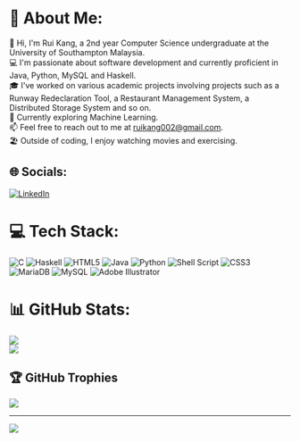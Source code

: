 # 💫 About Me:
👋 Hi, I'm Rui Kang, a 2nd year Computer Science undergraduate at the University of Southampton Malaysia.<br>💻 I'm passionate about software development and currently proficient in Java, Python, MySQL and Haskell.<br>🎓 I've worked on various academic projects involving projects such as a Runway Redeclaration Tool, a Restaurant Management System, a Distributed Storage System and so on.<br>🔬 Currently exploring Machine Learning.<br>📫 Feel free to reach out to me at ruikang002@gmail.com.<br>🏖️ Outside of coding, I enjoy watching movies and exercising.


## 🌐 Socials:
[![LinkedIn](https://img.shields.io/badge/LinkedIn-%230077B5.svg?logo=linkedin&logoColor=white)](https://linkedin.com/in/heng-rui-kang) 

# 💻 Tech Stack:
![C](https://img.shields.io/badge/c-%2300599C.svg?style=for-the-badge&logo=c&logoColor=white) ![Haskell](https://img.shields.io/badge/Haskell-5e5086?style=for-the-badge&logo=haskell&logoColor=white) ![HTML5](https://img.shields.io/badge/html5-%23E34F26.svg?style=for-the-badge&logo=html5&logoColor=white) ![Java](https://img.shields.io/badge/java-%23ED8B00.svg?style=for-the-badge&logo=java&logoColor=white) ![Python](https://img.shields.io/badge/python-3670A0?style=for-the-badge&logo=python&logoColor=ffdd54) ![Shell Script](https://img.shields.io/badge/shell_script-%23121011.svg?style=for-the-badge&logo=gnu-bash&logoColor=white) ![CSS3](https://img.shields.io/badge/css3-%231572B6.svg?style=for-the-badge&logo=css3&logoColor=white) ![MariaDB](https://img.shields.io/badge/MariaDB-003545?style=for-the-badge&logo=mariadb&logoColor=white) ![MySQL](https://img.shields.io/badge/mysql-%2300f.svg?style=for-the-badge&logo=mysql&logoColor=white) ![Adobe Illustrator](https://img.shields.io/badge/adobeillustrator-%23FF9A00.svg?style=for-the-badge&logo=adobeillustrator&logoColor=white)
# 📊 GitHub Stats:
![](https://github-readme-stats.vercel.app/api?username=Ruitherli&theme=dracula&hide_border=false&include_all_commits=false&count_private=false)<br/>
![](https://github-readme-streak-stats.herokuapp.com/?user=Ruitherli&theme=dracula&hide_border=false)<br/>

## 🏆 GitHub Trophies
![](https://github-profile-trophy.vercel.app/?username=Ruitherli&theme=dracula&no-frame=false&no-bg=true&margin-w=4)

---
[![](https://visitcount.itsvg.in/api?id=Ruitherli&icon=5&color=12)](https://visitcount.itsvg.in)

<!-- Proudly created with GPRM ( https://gprm.itsvg.in ) -->
